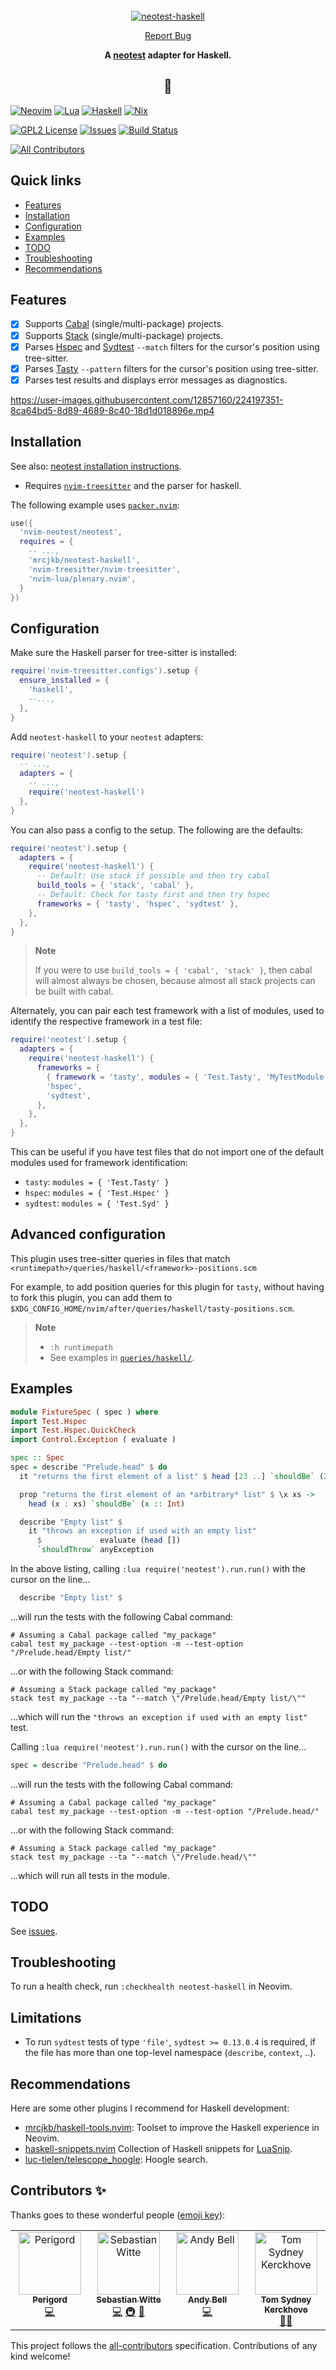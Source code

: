 <!-- markdownlint-disable -->
<br />
<div align="center">
  <a href="https://github.com/mrcjkb/neotest-haskell">
    <img src="./logo.svg" alt="neotest-haskell">
  </a>
  <p align="center">
    <a href="https://github.com/mrcjkb/neotest-haskell/issues">Report Bug</a>
  </p>
  <p>
    <strong>
      A <a href="https://github.com/nvim-neotest/neotest">neotest</a> adapter for Haskell.
    </strong>
  </p>
  <h2>🦥</h>
</div>
<!-- markdownlint-restore -->

[![Neovim][neovim-shield]][neovim-url]
[![Lua][lua-shield]][lua-url]
[![Haskell][haskell-shield]][haskell-url]
[![Nix][nix-shield]][nix-url]

[![GPL2 License][license-shield]][license-url]
[![Issues][issues-shield]][issues-url]
[![Build Status][ci-shield]][ci-url]

<!-- ALL-CONTRIBUTORS-BADGE:START - Do not remove or modify this section -->
[![All Contributors](https://img.shields.io/badge/all_contributors-4-orange.svg?style=for-the-badge)](#contributors-)
<!-- ALL-CONTRIBUTORS-BADGE:END -->

## Quick links

- [Features](#features)
- [Installation](#installation)
- [Configuration](#configuration)
- [Examples](#examples)
- [TODO](#todo)
- [Troubleshooting](#troubleshooting)
- [Recommendations](#recommendations)

## Features

- [x] Supports [Cabal](https://www.haskell.org/cabal/) (single/multi-package) projects.
- [x] Supports [Stack](https://docs.haskellstack.org/en/stable/)
      (single/multi-package) projects.
- [x] Parses [Hspec](https://hackage.haskell.org/package/hspec)
      and [Sydtest](https://hackage.haskell.org/package/sydtest)
      `--match` filters for the cursor's position using tree-sitter.
- [x] Parses [Tasty](https://hackage.haskell.org/package/tasty)
      `--pattern` filters for the cursor's position using tree-sitter.
- [x] Parses test results and displays error messages as diagnostics.

<!-- markdownlint-disable -->
https://user-images.githubusercontent.com/12857160/224197351-8ca64bd5-8d89-4689-8c40-18d1d018896e.mp4
<!-- markdownlint-restore -->

## Installation

See also: [neotest installation instructions](https://github.com/nvim-neotest/neotest#installation).

- Requires [`nvim-treesitter`](https://github.com/nvim-treesitter/nvim-treesitter)
  and the parser for haskell.

The following example uses [`packer.nvim`](https://github.com/wbthomason/packer.nvim):

```lua
use({
  'nvim-neotest/neotest',
  requires = {
    -- ...,
    'mrcjkb/neotest-haskell',
    'nvim-treesitter/nvim-treesitter',
    'nvim-lua/plenary.nvim',
  }
})
```

## Configuration

Make sure the Haskell parser for tree-sitter is installed:

```lua
require('nvim-treesitter.configs').setup {
  ensure_installed = {
    'haskell',
    --...,
  },
}
```

Add `neotest-haskell` to your `neotest` adapters:

```lua
require('neotest').setup {
  -- ...,
  adapters = {
    -- ...,
    require('neotest-haskell')
  },
}
```

You can also pass a config to the setup. The following are the defaults:

```lua
require('neotest').setup {
  adapters = {
    require('neotest-haskell') {
      -- Default: Use stack if possible and then try cabal
      build_tools = { 'stack', 'cabal' },
      -- Default: Check for tasty first and then try hspec
      frameworks = { 'tasty', 'hspec', 'sydtest' },
    },
  },
}
```

> **Note**
>
> If you were to use `build_tools = { 'cabal', 'stack' }`, then cabal will almost
> always be chosen, because almost all stack projects can be built with cabal.

Alternately, you can pair each test framework with a list of modules,
used to identify the respective framework in a test file:

```lua
require('neotest').setup {
  adapters = {
    require('neotest-haskell') {
      frameworks = {
        { framework = 'tasty', modules = { 'Test.Tasty', 'MyTestModule' }, },
        'hspec',
        'sydtest',
      },
    },
  },
}
```

This can be useful if you have test files that do not import one of the default modules
used for framework identification:

- `tasty`: `modules = { 'Test.Tasty' }`
- `hspec`: `modules = { 'Test.Hspec' }`
- `sydtest`: `modules = { 'Test.Syd' }`

## Advanced configuration

This plugin uses tree-sitter queries in files that match
`<runtimepath>/queries/haskell/<framework>-positions.scm`

For example, to add position queries for this plugin for `tasty`, without
having to fork this plugin, you can add them to
`$XDG_CONFIG_HOME/nvim/after/queries/haskell/tasty-positions.scm`.

> **Note**
>
> - `:h runtimepath`
> - See examples in [`queries/haskell/`](./queries/haskell/).

## Examples

```haskell
module FixtureSpec ( spec ) where
import Test.Hspec
import Test.Hspec.QuickCheck
import Control.Exception ( evaluate )

spec :: Spec
spec = describe "Prelude.head" $ do
  it "returns the first element of a list" $ head [23 ..] `shouldBe` (23 :: Int)

  prop "returns the first element of an *arbitrary* list" $ \x xs ->
    head (x : xs) `shouldBe` (x :: Int)

  describe "Empty list" $
    it "throws an exception if used with an empty list"
      $             evaluate (head [])
      `shouldThrow` anyException
```

In the above listing, calling `:lua require('neotest').run.run()`
with the cursor on the line...

```haskell
  describe "Empty list" $
```

...will run the tests with the following Cabal command:

```console
# Assuming a Cabal package called "my_package"
cabal test my_package --test-option -m --test-option "/Prelude.head/Empty list/"
```

...or with the following Stack command:

```console
# Assuming a Stack package called "my_package"
stack test my_package --ta "--match \"/Prelude.head/Empty list/\""
```

...which will run the `"throws an exception if used with an empty list"` test.

Calling `:lua require('neotest').run.run()`
with the cursor on the line...

```haskell
spec = describe "Prelude.head" $ do
```

...will run the tests with the following Cabal command:

```console
# Assuming a Cabal package called "my_package"
cabal test my_package --test-option -m --test-option "/Prelude.head/"
```

...or with the following Stack command:

```console
# Assuming a Stack package called "my_package"
stack test my_package --ta "--match \"/Prelude.head/\""
```

...which will run all tests in the module.

## TODO

See [issues](https://github.com/mrcjkb/neotest-haskell/issues).

## Troubleshooting

To run a health check, run `:checkhealth neotest-haskell` in Neovim.

## Limitations

- To run `sydtest` tests of type `'file'`, `sydtest >= 0.13.0.4` is required,
  if the file has more than one top-level namespace (`describe`, `context`, ..).

## Recommendations

Here are some other plugins I recommend for Haskell development:

- [mrcjkb/haskell-tools.nvim](https://github.com/mrcjkb/haskell-tools.nvim):
  Toolset to improve the Haskell experience in Neovim.
- [haskell-snippets.nvim](https://github.com/mrcjkb/haskell-snippets.nvim)
  Collection of Haskell snippets for [LuaSnip](https://github.com/L3MON4D3/LuaSnip).
- [luc-tielen/telescope_hoogle](https://github.com/luc-tielen/telescope_hoogle):
  Hoogle search.

## Contributors ✨

Thanks goes to these wonderful people ([emoji key](https://allcontributors.org/docs/en/emoji-key)):

<!-- ALL-CONTRIBUTORS-LIST:START - Do not remove or modify this section -->
<!-- prettier-ignore-start -->
<!-- markdownlint-disable -->
<table>
  <tbody>
    <tr>
      <td align="center" valign="top" width="14.28%"><a href="https://github.com/Trouble-Truffle"><img src="https://avatars.githubusercontent.com/u/90542764?v=4?s=100" width="100px;" alt="Perigord"/><br /><sub><b>Perigord</b></sub></a><br /><a href="https://github.com/mrcjkb/neotest-haskell/commits?author=Trouble-Truffle" title="Code">💻</a></td>
      <td align="center" valign="top" width="14.28%"><a href="https://github.com/saep"><img src="https://avatars.githubusercontent.com/u/1560366?v=4?s=100" width="100px;" alt="Sebastian Witte"/><br /><sub><b>Sebastian Witte</b></sub></a><br /><a href="https://github.com/mrcjkb/neotest-haskell/commits?author=saep" title="Code">💻</a> <a href="#infra-saep" title="Infrastructure (Hosting, Build-Tools, etc)">🚇</a> <a href="https://github.com/mrcjkb/neotest-haskell/commits?author=saep" title="Documentation">📖</a></td>
      <td align="center" valign="top" width="14.28%"><a href="https://github.com/andy-bell101"><img src="https://avatars.githubusercontent.com/u/13719403?v=4?s=100" width="100px;" alt="Andy Bell"/><br /><sub><b>Andy Bell</b></sub></a><br /><a href="https://github.com/mrcjkb/neotest-haskell/commits?author=andy-bell101" title="Code">💻</a></td>
      <td align="center" valign="top" width="14.28%"><a href="http://cs-syd.eu"><img src="https://avatars.githubusercontent.com/u/3521180?v=4?s=100" width="100px;" alt="Tom Sydney Kerckhove"/><br /><sub><b>Tom Sydney Kerckhove</b></sub></a><br /><a href="#mentoring-NorfairKing" title="Mentoring">🧑‍🏫</a></td>
    </tr>
  </tbody>
</table>

<!-- markdownlint-restore -->
<!-- prettier-ignore-end -->

<!-- ALL-CONTRIBUTORS-LIST:END -->

This project follows the [all-contributors](https://github.com/all-contributors/all-contributors)
specification. Contributions of any kind welcome!

<!-- MARKDOWN LNIKS & IMAGES -->
[neovim-shield]: https://img.shields.io/badge/NeoVim-%2357A143.svg?&style=for-the-badge&logo=neovim&logoColor=white
[neovim-url]: https://neovim.io/
[lua-shield]: https://img.shields.io/badge/lua-%232C2D72.svg?style=for-the-badge&logo=lua&logoColor=white
[lua-url]: https://www.lua.org/
[nix-shield]: https://img.shields.io/badge/nix-0175C2?style=for-the-badge&logo=NixOS&logoColor=white
[nix-url]: https://nixos.org/
[haskell-shield]: https://img.shields.io/badge/Haskell-5e5086?style=for-the-badge&logo=haskell&logoColor=white
[haskell-url]: https://www.haskell.org/
[issues-shield]: https://img.shields.io/github/issues/mrcjkb/neotest-haskell.svg?style=for-the-badge
[issues-url]: https://github.com/mrcjkb/neotest-haskell/issues
[license-shield]: https://img.shields.io/github/license/mrcjkb/neotest-haskell.svg?style=for-the-badge
[license-url]: https://github.com/mrcjkb/neotest-haskell/blob/master/LICENSE
[ci-shield]: https://img.shields.io/github/actions/workflow/status/mrcjkb/neotest-haskell/nix-build.yml?style=for-the-badge
[ci-url]: https://github.com/mrcjkb/neotest-haskell/actions/workflows/nix-build.yml
<!-- markdownlint-disable -->
<!-- [luarocks-shield]: https://img.shields.io/luarocks/v/MrcJkb/neotest-haskell?logo=lua&color=purple&style=for-the-badge -->
<!-- [luarocks-url]: https://luarocks.org/modules/MrcJkb/neotest-haskell -->
